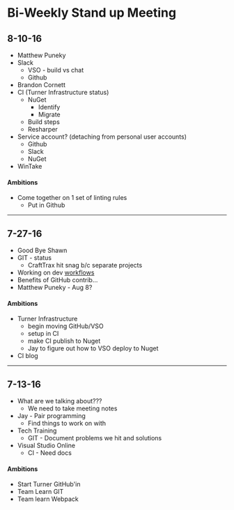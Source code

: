 # Bi-Weekly Stand up Meeting

## 8-10-16

* Matthew Puneky
* Slack
    * VSO - build vs chat
    * Github
* Brandon Cornett
* CI (Turner Infrastructure status)
    * NuGet
        * Identify
        * Migrate
    * Build steps
    * Resharper
* Service account? (detaching from personal user accounts)
    * Github
    * Slack
    * NuGet
* WinTake

#### Ambitions

* Come together on 1 set of linting rules
    * Put in Github

--------------

## 7-27-16

* Good Bye Shawn
* GIT - status
  * CraftTrax hit snag b/c separate projects
* Working on dev [workflows](https://github.com/turner-industries/dev-dept)
* Benefits of GitHub contrib...
* Matthew Puneky - Aug 8?

#### Ambitions

* Turner Infrastructure
  * begin moving GitHub/VSO
  * setup in CI
  * make CI publish to Nuget
  * Jay to figure out how to VSO deploy to Nuget
* CI blog

-----------

## 7-13-16

* What are we talking about???
    * We need to take meeting notes
* Jay - Pair programming
    * Find things to work on with
* Tech Training
    * GIT - Document problems we hit and solutions
* Visual Studio Online
    * CI - Need docs

#### Ambitions

* Start Turner GitHub'in
* Team Learn GIT
* Team learn Webpack
